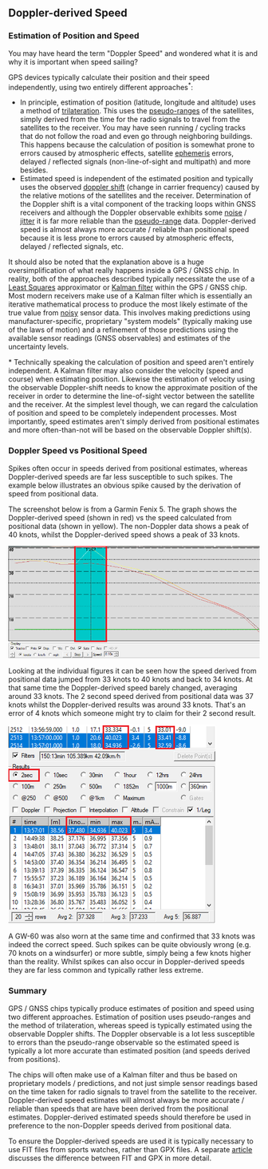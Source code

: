 ## Doppler-derived Speed

### Estimation of Position and Speed

You may have heard the term "Doppler Speed" and wondered what it is and why it is important when speed sailing?

GPS devices typically calculate their position and their speed independently, using two entirely different approaches<sup>\*</sup>:

- In principle, estimation of position (latitude, longitude and altitude) uses a method of [trilateration](https://en.wikipedia.org/wiki/Trilateration). This uses the [pseudo-ranges](https://en.wikipedia.org/wiki/Pseudorange) of the satellites, simply derived from the time for the radio signals to travel from the satellites to the receiver. You may have seen running / cycling tracks that do not follow the road and even go through neighboring buildings. This happens because the calculation of position is somewhat prone to errors caused by atmospheric effects, satellite [ephemeris](https://en.wikipedia.org/wiki/Ephemeris) errors, delayed / reflected signals (non-line-of-sight and multipath) and more besides.
- Estimated speed is independent of the estimated position and typically uses the observed [doppler shift](https://en.wikipedia.org/wiki/Doppler_effect) (change in carrier frequency) caused by the relative motions of the satellites and the receiver. Determination of the Doppler shift is a vital component of the tracking loops within GNSS receivers and although the Doppler observable exhibits some [noise](https://en.wikipedia.org/wiki/Noisy_data) / [jitter](https://en.wikipedia.org/wiki/Jitter) it is far more reliable than the [pseudo-range](https://en.wikipedia.org/wiki/Pseudorange) data. Doppler-derived speed is almost always more accurate / reliable than positional speed because it is less prone to errors caused by atmospheric effects, delayed / reflected signals, etc.

It should also be noted that the explanation above is a huge oversimplification of what really happens inside a GPS / GNSS chip. In reality, both of the approaches described typically necessitate the use of a [Least Squares](https://en.wikipedia.org/wiki/Least_squares) approximator or [Kalman filter](https://en.wikipedia.org/wiki/Kalman_filter) within the GPS / GNSS chip. Most modern receivers make use of a Kalman filter which is essentially an iterative mathematical process to produce the most likely estimate of the true value from [noisy](https://en.wikipedia.org/wiki/Noisy_data) sensor data. This involves making predictions using manufacturer-specific, proprietary "system models" (typically making use of the laws of motion) and a refinement of those predictions using the available sensor readings (GNSS observables) and estimates of the uncertainty levels.

\* Technically speaking the calculation of position and speed aren't entirely independent. A Kalman filter may also consider the velocity (speed and course) when estimating position. Likewise the estimation of velocity using the observable Doppler-shift needs to know the approximate position of the receiver in order to determine the line-of-sight vector between the satellite and the receiver. At the simplest level though, we can regard the calculation of position and speed to be completely independent processes. Most importantly, speed estimates aren't simply derived from positional estimates and more often-than-not will be based on the observable Doppler shift(s).



### Doppler Speed vs Positional Speed

Spikes often occur in speeds derived from positional estimates, whereas Doppler-derived speeds are far less susceptible to such spikes. The example below illustrates an obvious spike caused by the derivation of speed from positional data.

The screenshot below is from a Garmin Fenix 5. The graph shows the Doppler-derived speed (shown in red) vs the speed calculated from positional data (shown in yellow). The non-Doppler data shows a peak of 40 knots, whilst the Doppler-derived speed shows a peak of 33 knots.

![img](img/fenix-5-spike-graph.png)

Looking at the individual figures it can be seen how the speed derived from positional data jumped from 33 knots to 40 knots and back to 34 knots. At that same time the Doppler-derived speed barely changed, averaging around 33 knots. The 2 second speed derived from positional data was 37 knots whilst the Doppler-derived results was around 33 knots. That's an error of 4 knots which someone might try to claim for their 2 second result.

![img](img/fenix-5-spike-data.png)

A GW-60 was also worn at the same time and confirmed that 33 knots was indeed the correct speed. Such spikes can be quite obviously wrong (e.g. 70 knots on a windsurfer) or more  subtle, simply being a few knots higher than the reality. Whilst spikes can also occur in Doppler-derived speeds they are far less common and typically rather less extreme.



### Summary

GPS / GNSS chips typically produce estimates of position and speed using two different approaches. Estimation of position uses pseudo-ranges and the method of trilateration, whereas speed is typically estimated using the observable Doppler shifts. The Doppler observable is a lot less susceptible to errors than the pseudo-range observable so the estimated speed is typically a lot more accurate than estimated position (and speeds derived from positions).

The chips will often make use of a Kalman filter and thus be based on proprietary models / predictions, and not just simple sensor readings based on the time taken for radio signals to travel from the satellite to the receiver. Doppler-derived speed estimates will almost always be more accurate / reliable than speeds that are have been derived from the positional estimates. Doppler-derived estimated speeds should therefore be used in preference to the non-Doppler speeds derived from positional data.

To ensure the Doppler-derived speeds are used it is typically necessary to use FIT files from sports watches, rather than GPX files. A separate [article](fit-vs-gpx.md) discusses the difference between FIT and GPX in more detail.

